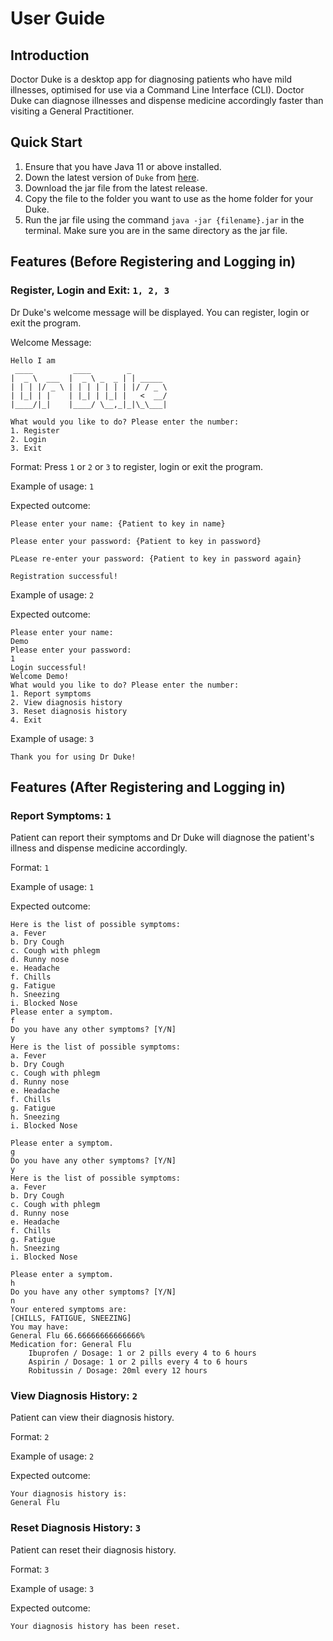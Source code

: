 # User Guide

## Introduction

Doctor Duke is a desktop app for diagnosing patients who have mild illnesses, 
optimised for use via a Command Line Interface (CLI). Doctor Duke can diagnose illnesses and dispense medicine accordingly faster 
than visiting a General Practitioner.

## Quick Start


1. Ensure that you have Java 11 or above installed.
2. Down the latest version of `Duke` from [here](http://link.to/duke).
3. Download the jar file from the latest release.
4. Copy the file to the folder you want to use as the home folder for your Duke.
5. Run the jar file using the command `java -jar {filename}.jar` in the terminal. Make sure you are in the same directory as the jar file.

## Features (Before Registering and Logging in) 

### Register, Login and Exit: `1, 2, 3`
Dr Duke's welcome message will be displayed. You can register, login or exit the program.

Welcome Message: 
```
Hello I am
 ____         ____        _        
|  _ \  ___  |  _ \ _  _ | | _____ 
| | | |/ _ \ | | | | | | | |/ / _ \
| |_| | |    | |_| | |_| |   <  __/
|____/|_|    |____/ \__,_|_|\_\___|

What would you like to do? Please enter the number:
1. Register
2. Login
3. Exit
```

Format: Press `1` or `2` or `3` to register, login or exit the program.

Example of usage: 
`1`

Expected outcome: 
```
Please enter your name: {Patient to key in name}

Please enter your password: {Patient to key in password}

PLease re-enter your password: {Patient to key in password again}

Registration successful!
```

Example of usage: `2`

Expected outcome: 
```
Please enter your name: 
Demo
Please enter your password: 
1
Login successful!
Welcome Demo!
What would you like to do? Please enter the number:
1. Report symptoms
2. View diagnosis history
3. Reset diagnosis history
4. Exit
```

Example of usage: `3`

```
Thank you for using Dr Duke!
```

## Features (After Registering and Logging in)

### Report Symptoms: `1`
Patient can report their symptoms and Dr Duke will diagnose the patient's illness and dispense medicine accordingly.

Format: `1`

Example of usage: `1`

Expected outcome: 
```
Here is the list of possible symptoms:
a. Fever
b. Dry Cough
c. Cough with phlegm
d. Runny nose
e. Headache
f. Chills
g. Fatigue
h. Sneezing
i. Blocked Nose
Please enter a symptom.
f
Do you have any other symptoms? [Y/N]
y
Here is the list of possible symptoms:
a. Fever
b. Dry Cough
c. Cough with phlegm
d. Runny nose
e. Headache
f. Chills
g. Fatigue
h. Sneezing
i. Blocked Nose

Please enter a symptom.
g
Do you have any other symptoms? [Y/N]
y
Here is the list of possible symptoms:
a. Fever
b. Dry Cough
c. Cough with phlegm
d. Runny nose
e. Headache
f. Chills
g. Fatigue
h. Sneezing
i. Blocked Nose

Please enter a symptom.
h
Do you have any other symptoms? [Y/N]
n
Your entered symptoms are: 
[CHILLS, FATIGUE, SNEEZING]
You may have: 
General Flu 66.66666666666666%
Medication for: General Flu
    Ibuprofen / Dosage: 1 or 2 pills every 4 to 6 hours
    Aspirin / Dosage: 1 or 2 pills every 4 to 6 hours
    Robitussin / Dosage: 20ml every 12 hours
```

### View Diagnosis History: `2`
Patient can view their diagnosis history.

Format: `2`

Example of usage: `2`

Expected outcome: 
```
Your diagnosis history is: 
General Flu
```

### Reset Diagnosis History: `3`
Patient can reset their diagnosis history.

Format: `3`

Example of usage: `3`

Expected outcome: 
```
Your diagnosis history has been reset.
```